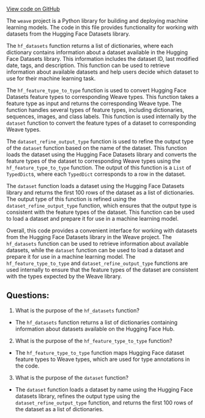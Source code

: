 [View code on GitHub](https://github.com/wandb/weave/weave/ecosystem/huggingface/huggingface_datasets.py)

The `weave` project is a Python library for building and deploying machine learning models. The code in this file provides functionality for working with datasets from the Hugging Face Datasets library. 

The `hf_datasets` function returns a list of dictionaries, where each dictionary contains information about a dataset available in the Hugging Face Datasets library. This information includes the dataset ID, last modified date, tags, and description. This function can be used to retrieve information about available datasets and help users decide which dataset to use for their machine learning task.

The `hf_feature_type_to_type` function is used to convert Hugging Face Datasets feature types to corresponding Weave types. This function takes a feature type as input and returns the corresponding Weave type. The function handles several types of feature types, including dictionaries, sequences, images, and class labels. This function is used internally by the `dataset` function to convert the feature types of a dataset to corresponding Weave types.

The `dataset_refine_output_type` function is used to refine the output type of the `dataset` function based on the name of the dataset. This function loads the dataset using the Hugging Face Datasets library and converts the feature types of the dataset to corresponding Weave types using the `hf_feature_type_to_type` function. The output of this function is a `List` of `TypedDict`s, where each `TypedDict` corresponds to a row in the dataset.

The `dataset` function loads a dataset using the Hugging Face Datasets library and returns the first 100 rows of the dataset as a list of dictionaries. The output type of this function is refined using the `dataset_refine_output_type` function, which ensures that the output type is consistent with the feature types of the dataset. This function can be used to load a dataset and prepare it for use in a machine learning model.

Overall, this code provides a convenient interface for working with datasets from the Hugging Face Datasets library in the Weave project. The `hf_datasets` function can be used to retrieve information about available datasets, while the `dataset` function can be used to load a dataset and prepare it for use in a machine learning model. The `hf_feature_type_to_type` and `dataset_refine_output_type` functions are used internally to ensure that the feature types of the dataset are consistent with the types expected by the Weave library.
## Questions: 
 1. What is the purpose of the `hf_datasets` function?
- The `hf_datasets` function returns a list of dictionaries containing information about datasets available on the Hugging Face Hub.

2. What is the purpose of the `hf_feature_type_to_type` function?
- The `hf_feature_type_to_type` function maps Hugging Face dataset feature types to Weave types, which are used for type annotations in the code.

3. What is the purpose of the `dataset` function?
- The `dataset` function loads a dataset by name using the Hugging Face datasets library, refines the output type using the `dataset_refine_output_type` function, and returns the first 100 rows of the dataset as a list of dictionaries.